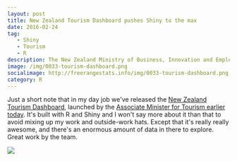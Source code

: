 ```yaml
---
layout: post
title: New Zealand Tourism Dashboard pushes Shiny to the max
date: 2016-02-24
tag: 
   - Shiny
   - Tourism
   - R
description: The New Zealand Ministry of Business, Innovation and Employment has released a "Tourism Dashboard" built with R and Shiny to give flexible access to the full range of official statistics on tourism in New Zealand (disclaimer - I work for them).
image: /img/0033-tourism-dashboard.png
socialimage: http://freerangestats.info/img/0033-tourism-dashboard.png
category: R
---
```


Just a short note that in my day job we've released the [New Zealand Tourism Dashboard](https://mbienz.shinyapps.io/tourism_dashboard_prod/), launched by the [Associate Minister for Tourism earlier today](http://www.scoop.co.nz/stories/PA1602/S00350/new-tool-to-improve-tourism-data-use.htm).  It's built with R and Shiny and I won't say more about it than that to avoid mixing up my work and outside-work hats.  Except that it's really really awesome, and there's an enormous amount of data in there to explore.  Great work by the team.

<a href = "https://mbienz.shinyapps.io/tourism_dashboard_prod/"><img src = "/img/0033-tourism-dashboard.png"></a>
